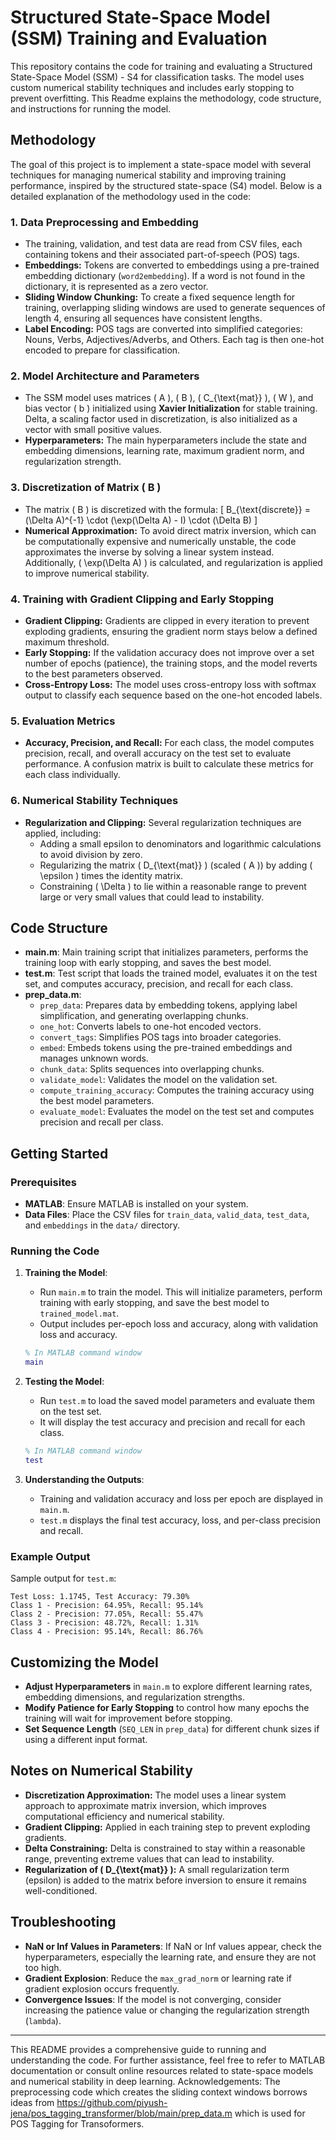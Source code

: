# Structured State-Space Model (SSM) Training and Evaluation

This repository contains the code for training and evaluating a Structured State-Space Model (SSM) - S4 for classification tasks. The model uses custom numerical stability techniques and includes early stopping to prevent overfitting. This Readme explains the methodology, code structure, and instructions for running the model.

## Methodology

The goal of this project is to implement a state-space model with several techniques for managing numerical stability and improving training performance, inspired by the structured state-space (S4) model. Below is a detailed explanation of the methodology used in the code:

### 1. **Data Preprocessing and Embedding**
   - The training, validation, and test data are read from CSV files, each containing tokens and their associated part-of-speech (POS) tags.
   - **Embeddings:** Tokens are converted to embeddings using a pre-trained embedding dictionary (`word2embedding`). If a word is not found in the dictionary, it is represented as a zero vector.
   - **Sliding Window Chunking:** To create a fixed sequence length for training, overlapping sliding windows are used to generate sequences of length 4, ensuring all sequences have consistent lengths.
   - **Label Encoding:** POS tags are converted into simplified categories: Nouns, Verbs, Adjectives/Adverbs, and Others. Each tag is then one-hot encoded to prepare for classification.

### 2. **Model Architecture and Parameters**
   - The SSM model uses matrices \( A \), \( B \), \( C_{\text{mat}} \), \( W \), and bias vector \( b \) initialized using **Xavier Initialization** for stable training. Delta, a scaling factor used in discretization, is also initialized as a vector with small positive values.
   - **Hyperparameters:** The main hyperparameters include the state and embedding dimensions, learning rate, maximum gradient norm, and regularization strength.

### 3. **Discretization of Matrix \( B \)**
   - The matrix \( B \) is discretized with the formula:
     \[
     B_{\text{discrete}} = (\Delta A)^{-1} \cdot (\exp(\Delta A) - I) \cdot (\Delta B)
     \]
   - **Numerical Approximation:** To avoid direct matrix inversion, which can be computationally expensive and numerically unstable, the code approximates the inverse by solving a linear system instead. Additionally, \( \exp(\Delta A) \) is calculated, and regularization is applied to improve numerical stability.

### 4. **Training with Gradient Clipping and Early Stopping**
   - **Gradient Clipping:** Gradients are clipped in every iteration to prevent exploding gradients, ensuring the gradient norm stays below a defined maximum threshold.
   - **Early Stopping:** If the validation accuracy does not improve over a set number of epochs (patience), the training stops, and the model reverts to the best parameters observed.
   - **Cross-Entropy Loss:** The model uses cross-entropy loss with softmax output to classify each sequence based on the one-hot encoded labels.

### 5. **Evaluation Metrics**
   - **Accuracy, Precision, and Recall:** For each class, the model computes precision, recall, and overall accuracy on the test set to evaluate performance. A confusion matrix is built to calculate these metrics for each class individually.

### 6. **Numerical Stability Techniques**
   - **Regularization and Clipping:** Several regularization techniques are applied, including:
     - Adding a small epsilon to denominators and logarithmic calculations to avoid division by zero.
     - Regularizing the matrix \( D_{\text{mat}} \) (scaled \( A \)) by adding \( \epsilon \) times the identity matrix.
     - Constraining \( \Delta \) to lie within a reasonable range to prevent large or very small values that could lead to instability.

## Code Structure

- **main.m**: Main training script that initializes parameters, performs the training loop with early stopping, and saves the best model.
- **test.m**: Test script that loads the trained model, evaluates it on the test set, and computes accuracy, precision, and recall for each class.
- **prep_data.m**:
  - `prep_data`: Prepares data by embedding tokens, applying label simplification, and generating overlapping chunks.
  - `one_hot`: Converts labels to one-hot encoded vectors.
  - `convert_tags`: Simplifies POS tags into broader categories.
  - `embed`: Embeds tokens using the pre-trained embeddings and manages unknown words.
  - `chunk_data`: Splits sequences into overlapping chunks.
  - `validate_model`: Validates the model on the validation set.
  - `compute_training_accuracy`: Computes the training accuracy using the best model parameters.
  - `evaluate_model`: Evaluates the model on the test set and computes precision and recall per class.

## Getting Started

### Prerequisites

- **MATLAB**: Ensure MATLAB is installed on your system.
- **Data Files**: Place the CSV files for `train_data`, `valid_data`, `test_data`, and `embeddings` in the `data/` directory.

### Running the Code

1. **Training the Model**:
   - Run `main.m` to train the model. This will initialize parameters, perform training with early stopping, and save the best model to `trained_model.mat`.
   - Output includes per-epoch loss and accuracy, along with validation loss and accuracy.

   ```matlab
   % In MATLAB command window
   main
   ```

2. **Testing the Model**:
   - Run `test.m` to load the saved model parameters and evaluate them on the test set.
   - It will display the test accuracy and precision and recall for each class.

   ```matlab
   % In MATLAB command window
   test
   ```

3. **Understanding the Outputs**:
   - Training and validation accuracy and loss per epoch are displayed in `main.m`.
   - `test.m` displays the final test accuracy, loss, and per-class precision and recall.

### Example Output

Sample output for `test.m`:

```
Test Loss: 1.1745, Test Accuracy: 79.30%
Class 1 - Precision: 64.95%, Recall: 95.14%
Class 2 - Precision: 77.05%, Recall: 55.47%
Class 3 - Precision: 48.72%, Recall: 1.31%
Class 4 - Precision: 95.14%, Recall: 86.76%
```

## Customizing the Model

- **Adjust Hyperparameters** in `main.m` to explore different learning rates, embedding dimensions, and regularization strengths.
- **Modify Patience for Early Stopping** to control how many epochs the training will wait for improvement before stopping.
- **Set Sequence Length** (`SEQ_LEN` in `prep_data`) for different chunk sizes if using a different input format.

## Notes on Numerical Stability

- **Discretization Approximation:** The model uses a linear system approach to approximate matrix inversion, which improves computational efficiency and numerical stability.
- **Gradient Clipping:** Applied in each training step to prevent exploding gradients.
- **Delta Constraining:** Delta is constrained to stay within a reasonable range, preventing extreme values that can lead to instability.
- **Regularization of \( D_{\text{mat}} \):** A small regularization term (epsilon) is added to the matrix before inversion to ensure it remains well-conditioned.

## Troubleshooting

- **NaN or Inf Values in Parameters**: If NaN or Inf values appear, check the hyperparameters, especially the learning rate, and ensure they are not too high.
- **Gradient Explosion**: Reduce the `max_grad_norm` or learning rate if gradient explosion occurs frequently.
- **Convergence Issues**: If the model is not converging, consider increasing the patience value or changing the regularization strength (`lambda`).

---

This README provides a comprehensive guide to running and understanding the code. For further assistance, feel free to refer to MATLAB documentation or consult online resources related to state-space models and numerical stability in deep learning.
Acknowledgements: The preprocessing code which creates the sliding context windows borrows ideas from https://github.com/piyush-jena/pos_tagging_transformer/blob/main/prep_data.m which is used for POS Tagging for Transoformers. 
